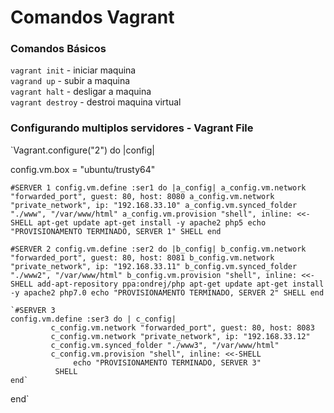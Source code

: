 # Comandos Vagrant

### Comandos Básicos

`vagrant init` - iniciar maquina   
`vagrand up` - subir a maquina   
`vagrant halt` - desligar a maquina   
`vagrant destroy` - destroi maquina virtual   

### Configurando multiplos servidores - Vagrant File

`Vagrant.configure("2") do |config|

  config.vm.box = "ubuntu/trusty64"

   `#SERVER 1
   config.vm.define :ser1 do |a_config|
      a_config.vm.network "forwarded_port", guest: 80, host: 8080
      a_config.vm.network "private_network", ip: "192.168.33.10"
      a_config.vm.synced_folder "./www", "/var/www/html"
      a_config.vm.provision "shell", inline: <<-SHELL
             apt-get update
             apt-get install -y apache2 php5
             echo "PROVISIONAMENTO TERMINADO, SERVER 1"
       SHELL
   end`

   `#SERVER 2
   config.vm.define :ser2 do |b_config|
         b_config.vm.network "forwarded_port", guest: 80, host: 8081
         b_config.vm.network "private_network", ip: "192.168.33.11"
         b_config.vm.synced_folder "./www2", "/var/www/html"
         b_config.vm.provision "shell", inline: <<-SHELL
                add-apt-repository ppa:ondrej/php
                apt-get update
                apt-get install -y apache2 php7.0
                echo "PROVISIONAMENTO TERMINADO, SERVER 2"
          SHELL
    end`

    `#SERVER 3
    config.vm.define :ser3 do | c_config|
             c_config.vm.network "forwarded_port", guest: 80, host: 8083
             c_config.vm.network "private_network", ip: "192.168.33.12"
             c_config.vm.synced_folder "./www3", "/var/www/html"
             c_config.vm.provision "shell", inline: <<-SHELL
                  echo "PROVISIONAMENTO TERMINADO, SERVER 3"
              SHELL
    end`

end`
